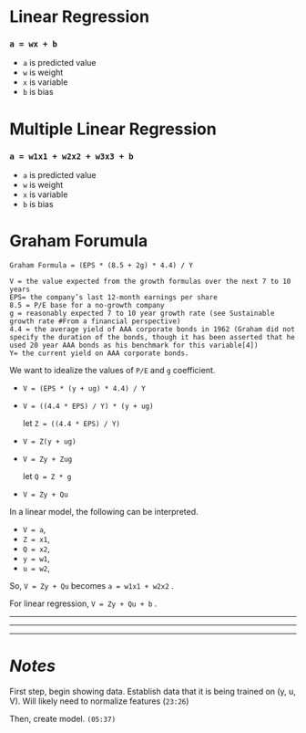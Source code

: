 # **Linear Regression**

### `a = wx + b`

* `a` is predicted value
* `w` is weight
* `x` is variable
* `b` is bias

# **Multiple Linear Regression**

### `a = w1x1 + w2x2 + w3x3 + b`

* `a` is predicted value
* `w` is weight
* `x` is variable
* `b` is bias


# **Graham Forumula**

```
Graham Formula = (EPS * (8.5 + 2g) * 4.4) / Y

V = the value expected from the growth formulas over the next 7 to 10 years
EPS= the company’s last 12-month earnings per share
8.5 = P/E base for a no-growth company
g = reasonably expected 7 to 10 year growth rate (see Sustainable growth rate #From a financial perspective)
4.4 = the average yield of AAA corporate bonds in 1962 (Graham did not specify the duration of the bonds, though it has been asserted that he used 20 year AAA bonds as his benchmark for this variable[4])
Y= the current yield on AAA corporate bonds.
```
We want to idealize the values of `P/E` and `g` coefficient.
* `V = (EPS * (y + ug) * 4.4) / Y`
* `V = ((4.4 * EPS) / Y) * (y + ug)`

    let `Z = ((4.4 * EPS) / Y)`
* `V = Z(y + ug)`
* `V = Zy + Zug`

    let `Q = Z * g`
* `V = Zy + Qu`

In a linear model, the following can be interpreted.
* `V = a`, 
* `Z = x1`,
* `Q = x2`,
* `y = w1`, 
* `u = w2`, 

So, `V = Zy + Qu` becomes `a = w1x1 + w2x2` .

For linear regression, `V = Zy + Qu + b` .

-------------------------------------
-------------------------------------
-------------------------------------
# *Notes*
First step, begin showing data. Establish data that it is being trained on (y, u, V). Will likely need to normalize features (`23:26`)

Then, create model. `(05:37)`
